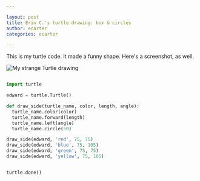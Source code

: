 ```yaml
---

layout: post
title: Erin C.'s turtle drawing: box & circles
author: ecarter
categories: ecarter

---
```




This is my turtle code. It made a funny shape. Here's a screenshot, as well.


![My strange Turtle drawing](http://i.imgur.com/E0KngfV.jpg)



``` python

import turtle

edward = turtle.Turtle()

def draw_side(turtle_name, color, length, angle):
  turtle_name.color(color)
  turtle_name.forward(length)
  turtle_name.left(angle)
  turtle_name.circle(50)

draw_side(edward, 'red', 75, 75)
draw_side(edward, 'blue', 75, 105)
draw_side(edward, 'green', 75, 75)
draw_side(edward, 'yellow', 75, 105)


turtle.done()


```
